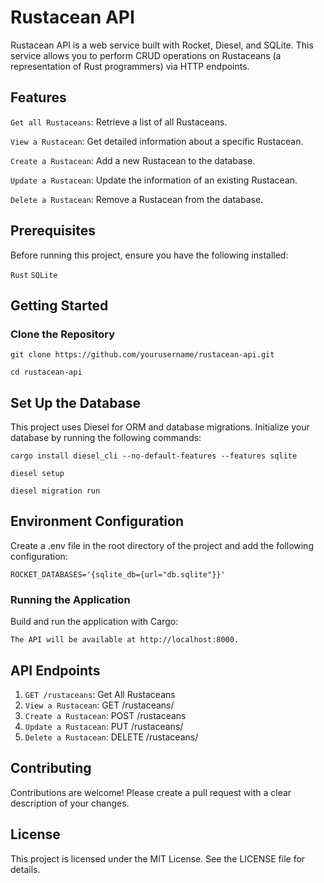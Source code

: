 # Rustacean API
Rustacean API is a web service built with Rocket, Diesel, and SQLite. This service allows you to perform CRUD operations on Rustaceans (a representation of Rust programmers) via HTTP endpoints.

## Features
`Get all Rustaceans`: Retrieve a list of all Rustaceans.

`View a Rustacean`: Get detailed information about a specific Rustacean.

`Create a Rustacean`: Add a new Rustacean to the database.

`Update a Rustacean`: Update the information of an existing Rustacean.

`Delete a Rustacean`: Remove a Rustacean from the database.

## Prerequisites
Before running this project, ensure you have the following installed:

`Rust`
`SQLite`

## Getting Started
### Clone the Repository

`git clone https://github.com/yourusername/rustacean-api.git`

`cd rustacean-api`

## Set Up the Database
This project uses Diesel for ORM and database migrations. Initialize your database by running the following commands:

`cargo install diesel_cli --no-default-features --features sqlite`

`diesel setup`

`diesel migration run`

## Environment Configuration
Create a .env file in the root directory of the project and add the following configuration:

`ROCKET_DATABASES='{sqlite_db={url="db.sqlite"}}'`

### Running the Application
Build and run the application with Cargo:

`The API will be available at http://localhost:8000.`

## API Endpoints
1. `GET /rustaceans`: Get All Rustaceans
2. `View a Rustacean`: GET /rustaceans/<id>
3. `Create a Rustacean`: POST /rustaceans
4. `Update a Rustacean`: PUT /rustaceans/<id>
5. `Delete a Rustacean`: DELETE /rustaceans/<id>


## Contributing
Contributions are welcome! Please create a pull request with a clear description of your changes.

## License
This project is licensed under the MIT License. See the LICENSE file for details.

